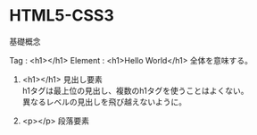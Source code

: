 # HTML5-CSS3
基礎概念

Tag : \<h1>\</h1>
Element : \<h1>Hello World\</h1> 全体を意味する。

1. \<h1>\</h1> 見出し要素<br>
h1タグは最上位の見出し、複数のh1タグを使うことはよくない。<br>
異なるレベルの見出しを飛び越えないように。<br>
  
2. \<p>\</p> 段落要素<br>
